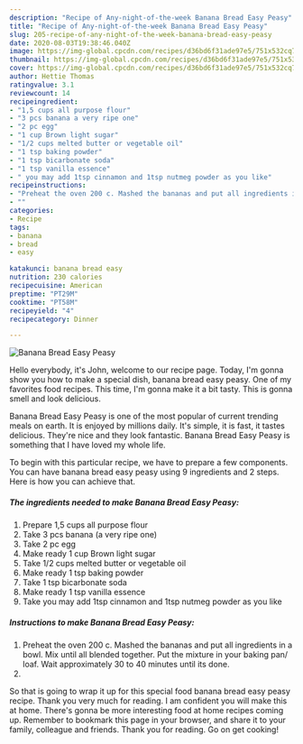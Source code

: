 ```yaml
---
description: "Recipe of Any-night-of-the-week Banana Bread Easy Peasy"
title: "Recipe of Any-night-of-the-week Banana Bread Easy Peasy"
slug: 205-recipe-of-any-night-of-the-week-banana-bread-easy-peasy
date: 2020-08-03T19:38:46.040Z
image: https://img-global.cpcdn.com/recipes/d36bd6f31ade97e5/751x532cq70/banana-bread-easy-peasy-recipe-main-photo.jpg
thumbnail: https://img-global.cpcdn.com/recipes/d36bd6f31ade97e5/751x532cq70/banana-bread-easy-peasy-recipe-main-photo.jpg
cover: https://img-global.cpcdn.com/recipes/d36bd6f31ade97e5/751x532cq70/banana-bread-easy-peasy-recipe-main-photo.jpg
author: Hettie Thomas
ratingvalue: 3.1
reviewcount: 14
recipeingredient:
- "1,5 cups all purpose flour"
- "3 pcs banana a very ripe one"
- "2 pc egg"
- "1 cup Brown light sugar"
- "1/2 cups melted butter or vegetable oil"
- "1 tsp baking powder"
- "1 tsp bicarbonate soda"
- "1 tsp vanilla essence"
- " you may add 1tsp cinnamon and 1tsp nutmeg powder as you like"
recipeinstructions:
- "Preheat the oven 200 c. Mashed the bananas and put all ingredients in a bowl. Mix until all blended together. Put the mixture in your baking pan/ loaf. Wait approximately 30 to 40 minutes until its done."
- ""
categories:
- Recipe
tags:
- banana
- bread
- easy

katakunci: banana bread easy 
nutrition: 230 calories
recipecuisine: American
preptime: "PT29M"
cooktime: "PT58M"
recipeyield: "4"
recipecategory: Dinner

---
```



![Banana Bread Easy Peasy](https://img-global.cpcdn.com/recipes/d36bd6f31ade97e5/751x532cq70/banana-bread-easy-peasy-recipe-main-photo.jpg)

Hello everybody, it's John, welcome to our recipe page. Today, I'm gonna show you how to make a special dish, banana bread easy peasy. One of my favorites food recipes. This time, I'm gonna make it a bit tasty. This is gonna smell and look delicious.



Banana Bread Easy Peasy is one of the most popular of current trending meals on earth. It is enjoyed by millions daily. It's simple, it is fast, it tastes delicious. They're nice and they look fantastic. Banana Bread Easy Peasy is something that I have loved my whole life.


To begin with this particular recipe, we have to prepare a few components. You can have banana bread easy peasy using 9 ingredients and 2 steps. Here is how you can achieve that.

<!--inarticleads1-->

##### The ingredients needed to make Banana Bread Easy Peasy:

1. Prepare 1,5 cups all purpose flour
1. Take 3 pcs banana (a very ripe one)
1. Take 2 pc egg
1. Make ready 1 cup Brown light sugar
1. Take 1/2 cups melted butter or vegetable oil
1. Make ready 1 tsp baking powder
1. Take 1 tsp bicarbonate soda
1. Make ready 1 tsp vanilla essence
1. Take  you may add 1tsp cinnamon and 1tsp nutmeg powder as you like




<!--inarticleads2-->

##### Instructions to make Banana Bread Easy Peasy:

1. Preheat the oven 200 c. Mashed the bananas and put all ingredients in a bowl. Mix until all blended together. Put the mixture in your baking pan/ loaf. Wait approximately 30 to 40 minutes until its done.
1. 




So that is going to wrap it up for this special food banana bread easy peasy recipe. Thank you very much for reading. I am confident you will make this at home. There's gonna be more interesting food at home recipes coming up. Remember to bookmark this page in your browser, and share it to your family, colleague and friends. Thank you for reading. Go on get cooking!
